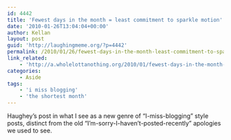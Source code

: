 ```yaml
---
id: 4442
title: 'Fewest days in the month = least commitment to sparkle motion'
date: '2010-01-26T13:04:04+00:00'
author: Kellan
layout: post
guid: 'http://laughingmeme.org/?p=4442'
permalink: /2010/01/26/fewest-days-in-the-month-least-commitment-to-sparkle-motion/
link_related:
    - 'http://a.wholelottanothing.org/2010/01/fewest-days-in-the-month-least-commitment-to-sparkle-motion.html'
categories:
    - Aside
tags:
    - 'i miss blogging'
    - 'the shortest month'
---
```


Haughey’s post in what I see as a new genre of “I-miss-blogging” style posts, distinct from the old “I’m-sorry-I-haven’t-posted-recently” apologies we used to see.